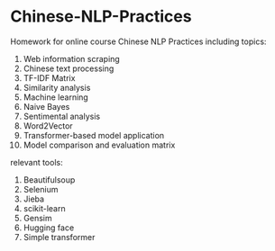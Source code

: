 # Chinese-NLP-Practices
Homework for online course Chinese NLP Practices
including topics:
1. Web information scraping
2. Chinese text processing
3. TF-IDF Matrix
4. Similarity analysis
5. Machine learning
6. Naive Bayes
7. Sentimental analysis
8. Word2Vector
9. Transformer-based model application
10. Model comparison and evaluation matrix

relevant tools:
1. Beautifulsoup
2. Selenium
3. Jieba
4. scikit-learn
5. Gensim
6. Hugging face
7. Simple transformer
